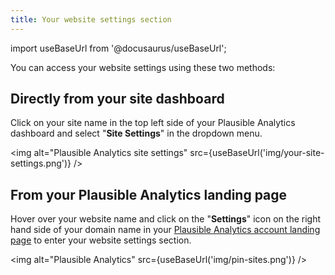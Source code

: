 ```yaml
---
title: Your website settings section
---
```


import useBaseUrl from '@docusaurus/useBaseUrl';

You can access your website settings using these two methods:

## Directly from your site dashboard

Click on your site name in the top left side of your Plausible Analytics dashboard and select "**Site Settings**" in the dropdown menu.

<img alt="Plausible Analytics site settings" src={useBaseUrl('img/your-site-settings.png')} />

## From your Plausible Analytics landing page

Hover over your website name and click on the "**Settings**" icon on the right hand side of your domain name in your [Plausible Analytics account landing page](https://plausible.io/sites) to enter your website settings section.

<img alt="Plausible Analytics" src={useBaseUrl('img/pin-sites.png')} />
